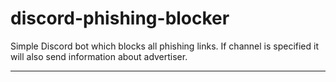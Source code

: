 # discord-phishing-blocker

Simple Discord bot which blocks all phishing links. If channel is specified it will also send information about advertiser.

<hr>
